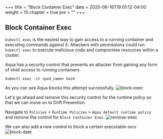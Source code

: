 +++
title = "Block Container Exec"
date = 2020-06-16T19:01:12-04:00
weight = 10
chapter = true
pre = "<b></b>"
+++

## Block Container Exec
```kubectl exec``` is the easiest way to gain access to a running container and executing commands against it. Attackers with permissions could run ```kubectl exec``` to execute malicious code and compromise resources within a cluster.

Aqua has a security control that prevents an attacker from gaining any form of shell access to running containers. 

```shell
kubectl exec -it <pod_name> bash
```

As you can see Aqua blocks this attempt successfully.
![block-exec](/images/runtime_security/block-exec.png)

Let's go ahead and remove this security control for the runtime policy so that we can move on to Drift Prevention.

Navigate to ```Policies``` > ```Runtime Policies``` > ```Aqua default runtime policy``` and remove the control for ```Block Container Exec```.
![remove-exec](/images/runtime_security/remove-exec.png)

We can also add a new control to block a certain executable ```date```
![block-date](/images/runtime_security/block-date.png)
